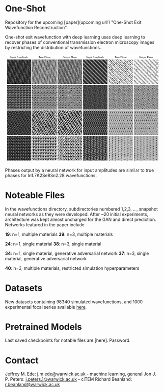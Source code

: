 # One-Shot

Repository for the upcoming [paper](upcoming url!) "One-Shot Exit Wavefunction Reconstruction". 

One-shot exit wavefunction with deep learning uses deep learning to recover phases of conventional transmission electron microscopy images by restricting the distribution of wavefunctions. 

<p align="center">
  <img src="single_examples_refined-2.png">
</p>

Phases output by a neural network for input amplitudes are similar to true phases for In1.7K2Se8Sn2.28 wavefunctions. 

# Noteable Files

In the wavefunctions directory, subdirectories numbered 1,2,3, ..., snapshot neural networks as they were developed. After ~20 initial experiments, architecture was kept almost uncharged for the GAN and direct prediction. Networks featured in the paper include

**19**: n=1, multiple materials
**39**: n=3, multiple materials

**24**: n=1, single material
**38**: n=3, single material

**34**: n=1, single material, generative adversarial network
**37**: n=3, single material, generative adversarial network

**40**: n=3, multiple materials, restricted simulation hyperparameters

# Datasets

New datasets containing 98340 simulated wavefunctions, and 1000 experimental focal series available [here](https://warwick.ac.uk/fac/sci/physics/research/condensedmatt/microscopy/research/machinelearning).

# Pretrained Models

Last saved checkpoints for notable files are [here]. Password: 

# Contact

Jeffrey M. Ede: j.m.ede@warwick.ac.uk - machine learning, general
Jon J. P. Peters: j.peters.1@warwick.ac.uk - clTEM
Richard Beanland: r.beanland@warwick.ac.uk
